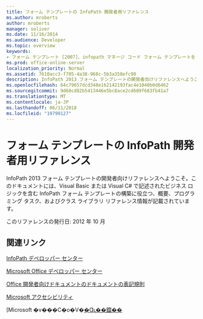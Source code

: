 ```yaml
---
title: フォーム テンプレートの InfoPath 開発者用リファレンス
ms.author: mroberts
author: mroberts
manager: soliver
ms.date: 11/16/2014
ms.audience: Developer
ms.topic: overview
keywords:
- フォーム テンプレート [2007]、infopath マネージ コード フォーム テンプレートを [InfoPath 2007]、参照 [InfoPath 2007] では、マネージ コード [InfoPath 2007] では、InfoPath 2007 を参照
ms.prod: office-online-server
localization_priority: Normal
ms.assetid: 7610acc3-f705-4a38-968c-5b3a358efc90
description: InfoPath 2013 フォーム テンプレートの開発者向けリファレンスへようこそ。このドキュメントには、Visual Basic または Visual C# で記述されたビジネス ロジックを含む InfoPath フォーム テンプレートの構築に役立つ、概要、プログラミング タスク、およびクラス ライブラリ リファレンス情報が記載されています。
ms.openlocfilehash: 64c79657dcd348e162142193fac4e1040b0d6462
ms.sourcegitcommit: 9d60cd82b5413446e5bc8ace2cd689f683fb41a7
ms.translationtype: MT
ms.contentlocale: ja-JP
ms.lasthandoff: 06/11/2018
ms.locfileid: "19799127"
---
```

# <a name="infopath-developer-reference-for-form-templates"></a>フォーム テンプレートの InfoPath 開発者用リファレンス

InfoPath 2013 フォーム テンプレートの開発者向けリファレンスへようこそ。このドキュメントには、Visual Basic または Visual C# で記述されたビジネス ロジックを含む InfoPath フォーム テンプレートの構築に役立つ、概要、プログラミング タスク、およびクラス ライブラリ リファレンス情報が記載されています。
  
このリファレンスの発行日: 2012 年 10 月
  
## <a name="related-links"></a>関連リンク

[InfoPath デベロッパー センター](http://msdn.microsoft.com/en-us/office/aa905434.aspx)
  
[Microsoft Office デベロッパー センター](http://msdn.microsoft.com/en-us/office/default.aspx)
  
[Office 開発者向けドキュメントのドキュメントの表記規則](http://msdn.microsoft.com/en-us/office/aa905365.aspx)
  
[Microsoft アクセシビリティ](http://www.microsoft.com/ENABLE/)
  
[Microsoft �v���C�o�V�[�Ɋւ��鐺��](http://privacy.microsoft.com/en-us/default.mspx)
  

